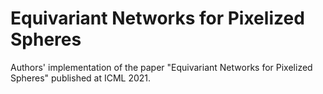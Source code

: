 # Equivariant Networks for Pixelized Spheres

Authors' implementation of the paper "Equivariant Networks for Pixelized Spheres" published at ICML 2021.
